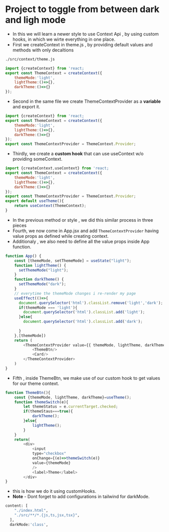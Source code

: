 # Project to toggle from between dark and ligh mode
- In this we will learn a newer style to use Context Api , by using custom hooks, in which we wirte everything in one place.
- First we createContext in theme.js , by providing default values and methods with only decaltions
```bash
./src/context/theme.js
```
```javascript
import {createContext} from 'react;
export const ThemeContext = createContext({
    themeMode:'light',
    lightTheme:()=>{},
    darkTheme:()=>{}
});
```
- Second in the same file we create ThemeContextProvider as a **variable** and export it.
```javascript
import {createContext} from 'react;
export const ThemeContext = createContext({
    themeMode:'light',
    lightTheme:()=>{},
    darkTheme:()=>{}
});
export const ThemeContextProvider = ThemeContext.Provider;
```
- Thirdly, we create a **custom hook** that can use useContext w/o providing someContext.
```javascript
import {createContext,useContext} from 'react;
export const ThemeContext = createContext({
    themeMode:'light',
    lightTheme:()=>{},
    darkTheme:()=>{}
});
export const ThemeContextProvider = ThemeContext.Provider;
export default useTheme(){
    return useContext(ThemeContext);
}
```
- In the previous method or style , we did this similar process in three pieces
- Fourth, we now come in App.jsx and add `ThemeContextProvider` having value props as defined while creating context.
- Additionaly , we also need to define all the value props inside App function.
```javascript
function App() {
    const [themeMode, setThemeMode] = useState("light");
    function lightTheme() { 
      setThemeMode("light");
    }
    function darkTheme() {
      setThemeMode("dark");
    }
    // everytime the themeMode changes i re-render my page
    useEffect(()=>{
      document.querySelector('html').classList.remove('light','dark');
      if(themeMode === 'light'){
        document.querySelector('html').classList.add('light');
      }else{
        document.querySelector('html').classList.add('dark');
      
      }
    },[themeMode])
    return (
        <ThemeContextProvider value={{ themeMode, lightTheme, darkTheme}}>
            <ThemeBtn/>
            <Card/>
        </ThemeContextProvider>
    )
}  
```
- Fifth , inside ThemeBtn, we make use of our custom hook to get values for our theme context.
```javascript
function ThemeBtn(){
    const {themeMode, lightTheme, darkTheme}=useTheme();
    function themeSwitch(e){
        let themeStatus = e.currentTarget.checked;
        if(themeStaus===true){
            darkTheme();
        }else{
            lightTheme();
        }
    }
    return(
        <div>
            <input
            type="checkbox"
            onChange={(e)=>themeSwitch(e)}
            value={themeMode}
            />
            <label>Theme</label>
        </div>
}

```
- this is how we do it using customHooks.
- **Note** - Dont forget to add configurations in tailwind for darkMode.
```bash
content: [
    "./index.html",
    "./src/**/*.{js,ts,jsx,tsx}",
  ],
  darkMode:'class',
```